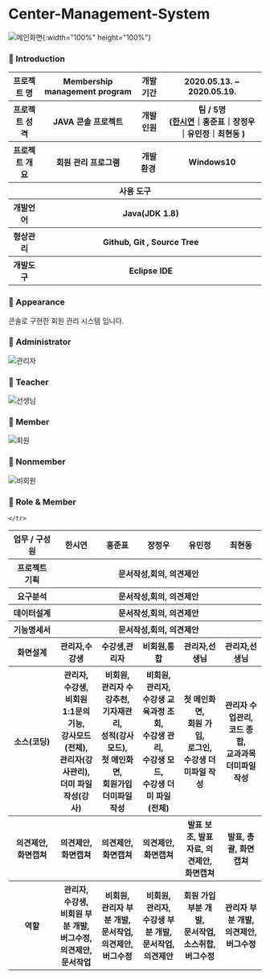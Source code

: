 # Center-Management-System
![메인화면](https://yt3.ggpht.com/a/AGF-l78Py23XN9BqkJm2vB5bJs42Bkn82KSYicxCSg=s900-c-k-c0xffffffff-no-rj-mo){:width="100%" height="100%"}

### 👋 Introduction

<table>
    <tr>
        <th>프로젝트 명 </th>
        <th>Membership management program</th>
        <th>개발기간</th>
        <th>2020.05.13. ~ 2020.05.19.</th>
    </tr>
    <tr>
        <th>프로젝트 성격</th>
        <th>JAVA 콘솔 프로젝트</th>
        <th>개발인원</th>
        <th>팀 / 5명<br>
          (<a href="https://github.com/prohwww">한시연</a>｜홍준표｜장정우｜유민정｜최현동 )
      </th>
    </tr>
      <tr>
        <th>프로젝트 개요</th>
        <th>회원 관리 프로그램</th>
        <th>개발환경&nbsp;</th>
        <th>Windows10</th>
    </tr>
    <tr>
        <th colspan="5">사용 도구</th>
    </tr>  
    <tr>
        <th>개발언어</th>
        <th colspan="3">Java(JDK 1.8) </th>
    </tr>
    <tr>
        <th>형상관리</th>
        <th colspan="3">Github, Git , Source Tree</th>
    </tr>
    <tr>
        <th>개발도구</th>
        <th colspan="3">Eclipse IDE</th>
    </tr>
</table>

### 📼 Appearance

콘솔로 구현한 회원 관리 시스템 입니다.

 ### 👋 Administrator
 ![관리자](https://user-images.githubusercontent.com/55887059/85264640-f0c3ea00-b4ab-11ea-8ae0-619e426a167b.gif)
 ### 👋 Teacher
 ![선생님](https://user-images.githubusercontent.com/55887059/85264645-f3264400-b4ab-11ea-99d2-b6707daac085.gif)
 ### 👋 Member
![회원](https://user-images.githubusercontent.com/55887059/85264661-f6b9cb00-b4ab-11ea-9742-63dd97a155a9.gif)
### 👋 Nonmember
![비회원](https://user-images.githubusercontent.com/55887059/85264650-f4577100-b4ab-11ea-929e-c56be85e980e.gif)

### 📑 Role & Member

<table>
    <tr>
        <th width="16%">업무 / 구성원</th>
        <th width="14%">한시연</th><th width="14%">홍준표</th><th width="14%">장정우</th><th width="14%">유민정</th><th width="14%">최현동</th>
    </tr>
    <tr>
        <th>프로젝트 기획</th>
        <th colspan="5">문서작성,회의, 의견제안</th>
    </tr>
    <tr>
        <th>요구분석</th>
       <th colspan="5">문서작성,회의, 의견제안</th>
    </tr>
    <tr>
        <th>데이터설계</th>
       <th colspan="5">문서작성,회의, 의견제안</th>
    </tr>
    <tr>
        <th>기능명세서</th>
       <th colspan="5">문서작성,회의, 의견제안</th>
    </tr>
    <tr>
        <th>화면설계</th>
        <th>관리자,수강생</th>        
        <th>수강생,관리자</th>
        <th>비회원,통합</th>
        <th>관리자,선생님</th>
        <th>관리자,선생님</th>
    <tr>
       <th>소스(코딩)</th>
        <th>관리자,<br> 수강생,<br> 비회원 1:1문의 기능,<br> 강사모드(전체),<br> 관리자(강사관리),<br> 더미 파일 작성(강사)</th>
        <th>비회원,<br> 관리자 수강추천,<br>기자재관리,<br> 성적(강사모드),<br>첫 메인화면,<br>회원가입 더미파일 작성</th>
        <th>비회원,<br>관리자,<br>수강생 교육과정 조회,<br>수강생 관리,<br>수강생 모드,<br>수강생 더미 파일(전체)</th>
        <th>첫 메인화면,<br>회원 가입,<br> 로그인,<br>수강생 더미파일 작성</th>
        <th>관리자 수업관리,<br> 코드 종합,<br> 교과과목 더미파일 작성</th>
    </tr>
    <tr>
        <th>의견제안, 화면캡쳐</th>
        <th>의견제안, 화면캡쳐</th>
        <th>의견제안, 화면캡쳐</th>
        <th>의견제안, 화면캡쳐</th>
        <th>발표 보조, 발표자료, 의견제안, 화면캡쳐</th>
        <th>발표, 총괄, 화면캡쳐</th>
    </tr>
    <tr>
        <th>역할</th>
        <th>관리자,<br>수강생,<br>비회원 부분 개발,<br>버그수정,<br>의견제안,<br>문서작업</th>
        <th>비회원,<br> 관리자 부분 개발,<br> 문서작업,<br> 의견제안,<br> 버그수정</th>
        <th>비회원,<br>관리자,<br>수강생 부분 개발,<br> 문서작업,<br> 의견제안</th>
        <th>회원 가입 부분 개발,<br> 문서작업,<br> 소스취합,<br> 버그수정</th>
        <th>관리자 부분 개발,<br> 의견제안,<br> 버그수정</th>
      
    </tr>
</table>

